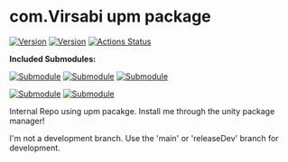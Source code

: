 # com.Virsabi upm package
[![Version](https://img.shields.io/badge/dynamic/json?color=blue&label=Release&query=version&url=https%3A%2F%2Fraw.githubusercontent.com%2FVirsabi%2FVirsabiPublicFiles%2Fmaster%2FVirsabi.Core%2Fpackage.json)](https://github.com/Virsabi/Virsabi.Core/releases)
[![Version](https://img.shields.io/badge/dynamic/json?color=brightgreen&label=Unity%20Version&query=unity&suffix=%20or%20later&url=https%3A%2F%2Fraw.githubusercontent.com%2FVirsabi%2FVirsabiPublicFiles%2Fmaster%2FVirsabiRepoDevelopment%2Fpackage.json)](https://github.com/Virsabi/Virsabi.Core/releases)
[![Actions Status](https://github.com/Virsabi/VirsabiRepoDevelopment/workflows/CI/badge.svg)](https://github.com/Virsabi/Virsabi.Core/actions)

**Included Submodules:**

[![Submodule](https://img.shields.io/badge/Submodule-MyBox-blue)](https://github.com/Deadcows/MyBox)
[![Submodule](https://img.shields.io/badge/Submodule-PlayerPrefsEditor-blue)](https://github.com/sabresaurus/PlayerPrefsEditor)
[![Submodule](https://img.shields.io/badge/Submodule-Hierarchy%20Folders-blue)](https://github.com/xsduan/unity-hierarchy-folders)

[![Submodule](https://img.shields.io/badge/Submodule-Weighted%20Item%20Randomizer%20-blue)](https://github.com/JesseTG/Weighted-Item-Randomizer-for-C-Sharp)
[![Submodule](https://img.shields.io/badge/Submodule-Quick%20Scene%20Switcher-blue)](https://github.com/Kelvin-CD/Quick-Scene-Switcher)

Internal Repo using upm pacakge. Install me through the unity package manager!

I'm not a development branch. Use the 'main' or 'releaseDev' branch for development.

